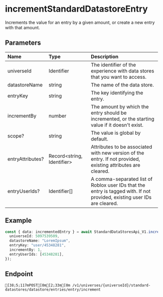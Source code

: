 
# incrementStandardDatastoreEntry
Increments the value for an entry by a given amount, or create a new entry with that amount.


## Parameters
| Name             | Type                       | Description                                                                                                              |
| :--------------- | :------------------------- | :----------------------------------------------------------------------------------------------------------------------- |
| universeId       | Identifier                 | The identifier of the experience with data stores that you want to access.                                               |
| datastoreName    | string                     | The name of the data store.                                                                                              |
| entryKey         | string                     | The key identifying the entry.                                                                                           |
| incrementBy      | number                     | The amount by which the entry should be incremented, or the starting value if it doesn't exist.                          |
| scope?           | string                     | The value is global by default.                                                                                          |
| entryAttributes? | Record<string, Identifier> | Attributes to be associated with new version of the entry. If not provided, existing attributes are cleared.             |
| entryUserIds?    | Identifier[]               | A comma-separated list of Roblox user IDs that the entry is tagged with. If not provided, existing user IDs are cleared. |



## Example
```ts copy showLineNumbers
const { data: incrementedEntry } = await StandardDataStoresApi_V1.incrementStandardDatastoreEntry({
  universeId: 5097539509,
  datastoreName: "LoremIpsum",
  entryKey: "user/45348281",
  incrementBy: 1,
  entryUserIds: [45348281],
}); 
```



## Endpoint
```ansi
[38;5;117mPOST[0m[2;33m[0m /v1/universes/{universeId}/standard-datastores/datastore/entries/entry/increment
```
  